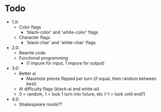 # Todo

- 1.X:
    - Color flags
        - 'black-color' and 'white-color' flags
    - Character flags
        - 'black-char' and 'white-char' flags
- 2.0:
    - Rewrite code
    - Functional programming
        - (1 impure for input, 1 impure for output)
- 3.0:
    - Better ai
        - Maximize pieces flipped per turn (if equal, then random between best)
    - Ai difficulty flags (black-ai and white-ai)
    - 0 = random, 1 = look 1 turn into future, etc (-1 = look until end?)
- 4.0:
    - Shakespeare mode??